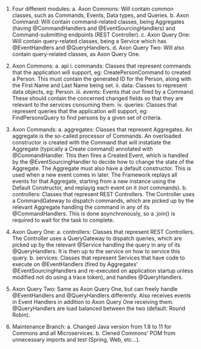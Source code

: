 1. Four different modules:
    a. Axon Commons: Will contain common classes, such as Commands, Events, Data types, and Queries.
    b. Axon Command: Will contain command-related classes, being Aggregates (having @CommandHandlers and @EventSourcingHandlers) and Command-submitting endpoints (REST Controller).
    c. Axon Query One: Will contain query-related classes, being a Service which has @EventHandlers and @QueryHandlers.
    d. Axon Query Two: Will also contain query-related classes, as Axon Query One.
    
2. Axon Commons: 
    a. api
        i. commands: Classes that represent commands that the application will support, eg: CreatePersonCommand to created a Person. This must contain the generated ID for the Person, along with the First Name and Last Name being set.
        ii. data: Classes to represent data objects, eg: Person.
        iii. events: Events that our fired by a Command. These should contain the concerned changed fields so that they are relevant to the services consuming them.
        iv. queries: Classes that represent queries that the application will support, eg: FindPersonsQuery to find persons by a given set of criteria.
        
3. Axon Commands:
    a. aggregates: Classes that represent Aggregates. An aggregate is the so-called processor of Commands. An overloaded constructor is created with the Command that will instatiate the Aggregate (typically a Create command) annotated with @CommandHandler. This then fires a Created Event, which is handled by the @EventSourcingHandler to decide how to change the state of the Aggregate. The Aggregate must also have a default constructor. This is used when a new event comes in later. The Framework replays all events for that Aggregate, starting from a new instance using the Default Constructor, and replayig each event on it (not commands).
    b. controllers: Classes that represent REST Controllers. The Controller uses a CommandGateway to dispatch commands, which are picked up by the relevant Aggregate handling the command in any of its @CommandHandlers. This is done asynchronously, so a .join() is required to wait for the task to complete.
    
4. Axon Query One:
    a. controllers: Classes that represent REST Controllers. The Controller uses a QueryGateway to dispatch queries, which are picked up by the relevant @Service handling the query in any of its @QueryHandlers. It is then up to the service on how to service this query.
    b. services: Classes that represent Services that have code to execute on @EventHandlers (fired by Aggregates' @EventSourcingHandlers and re-executed on application startup unless modified not do using a trace token), and handles @QueryHandlers.
    
5. Axon Query Two: Same as Axon Query One, but can freely handle @EventHandlers and @QueryHandlers differently. Also receives events in Event Handlers in addition to Axon Query One receiving them. @QueryHandlers are load balanced between the two (default: Round Robin).

6. Maintenance Branch:
    a. Changed Java version from 1.8 to 11 for Commons and all Microservices.
    b. Clened Commons' POM from unnecessary imports and test (Spring, Web, etc...).